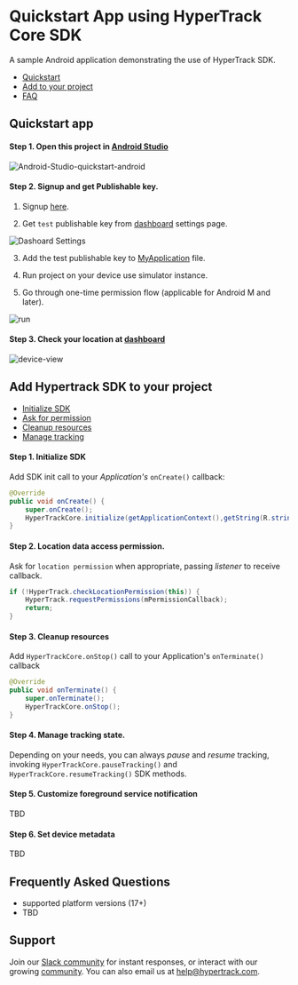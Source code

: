 # Quickstart App using HyperTrack Core SDK

A sample Android application demonstrating the use of HyperTrack SDK.
 - [Quickstart](#quickstart-app)
 - [Add to your project](#add-hypertrack-sdk-to-your-project)
 - [FAQ](#frequently-asked-questions)

## Quickstart app
#### Step 1. Open this project in [Android Studio](https://developer.android.com/studio/index.html)
![Android-Studio-quickstart-android](https://user-images.githubusercontent.com/10487613/53846914-9ecc1d80-3f63-11e9-80fe-07456c4ac0f8.png)

#### Step 2. Signup and get Publishable key.
1. Signup [here](https://v3.dashboard.hypertrack.com/signup).

2. Get `test` publishable key from [dashboard](https://v3.dashboard.hypertrack.com/account/keys) settings page.

![Dashoard Settings](https://user-images.githubusercontent.com/10487613/53847261-ccfe2d00-3f64-11e9-8883-6b9a626c4ce3.png)

3. Add the test publishable key to [MyApplication](https://github.com/hypertrack/quickstart-android/blob/42ccbfc62cc06c049e695d7c8c6fcf4c46f214eb/app/src/main/java/com/hypertrack/quickstart/MyApplication.java#L16) file.

4. Run project on your device use simulator instance.

4. Go through one-time permission flow (applicable for Android M and later).

![run](https://user-images.githubusercontent.com/10487613/53847992-9ece1c80-3f67-11e9-8969-339484ed232c.png)


#### Step 3. Check your location at [dashboard](https://v3.dashboard.hypertrack.com/devices)
![device-view](https://user-images.githubusercontent.com/10487613/53848754-6bd95800-3f6a-11e9-8464-580f791f3eea.png)


## Add Hypertrack SDK to your project
 - [Initialize SDK](#step-1-initialize-sdk)
 - [Ask for permission](#step-2-location-data-access-permission)
 - [Cleanup resources](#step-3-cleanup-resources)
 - [Manage tracking](#step-4-manage-tracking-state)

#### Step 1. Initialize SDK
Add SDK init call to your _Application's_ `onCreate()` callback:
```java
@Override
public void onCreate() {
    super.onCreate();
    HyperTrackCore.initialize(getApplicationContext(),getString(R.string.your_publishable_key));
}
```

#### Step 2. Location data access permission.
Ask for `location permission` when appropriate, passing _listener_ to receive callback.
```java
if (!HyperTrack.checkLocationPermission(this)) {
    HyperTrack.requestPermissions(mPermissionCallback);
    return;
}
```

#### Step 3. Cleanup resources
Add `HyperTrackCore.onStop()` call to your Application's `onTerminate()` callback
```java
@Override
public void onTerminate() {
    super.onTerminate();
    HyperTrackCore.onStop();
}
```

#### Step 4. Manage tracking state.
Depending on your needs, you can always _pause_ and _resume_ tracking, invoking `HyperTrackCore.pauseTracking()` and `HyperTrackCore.resumeTracking()` SDK methods.

#### Step 5. Customize foreground service notification
TBD

#### Step 6. Set device metadata
TBD

## Frequently Asked Questions
 - supported platform versions (17+)
 - TBD

## Support
Join our [Slack community](http://slack.hypertrack.com) for instant responses, or interact with our growing [community](https://community.hypertrack.com). You can also email us at help@hypertrack.com.
